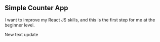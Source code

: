 ## Simple Counter App

I want to improve my React JS skills, and this is the first step for me at the beginner level.

New text update
